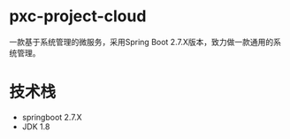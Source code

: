 # pxc-project-cloud
一款基于系统管理的微服务，采用Spring Boot 2.7.X版本，致力做一款通用的系统管理。

# 技术栈
- springboot 2.7.X
- JDK 1.8
